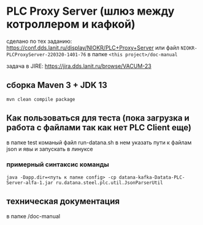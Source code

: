 # PLC Proxy Server (шлюз между котроллером и кафкой)
сделано по тех заданию: https://conf.dds.lanit.ru/display/NIOKR/PLC+Proxy+Server
или файл `NIOKR-PLCProxyServer-220320-1401-76` в папке `<this project>/doc-manual`

задача в JIRE: https://jira.dds.lanit.ru/browse/VACUM-23

## cборка Maven 3 + JDK 13
`mvn clean compile package`

## Как пользоваться для теста (пока загрузка и работа с файлами так как нет PLC Client еще)
в папке test команый файл run-datana.sh
в нем указать пути к файлам json и явы и запускать в линуксе

### примерный синтаксис команды
`java -Dapp.dir=<путь к папке config> -cp datana-kafka-Datata-PLC-Server-alfa-1.jar ru.datana.steel.plc.util.JsonParserUtil`

## техническая документация 
в папке <this project>/doc-manual